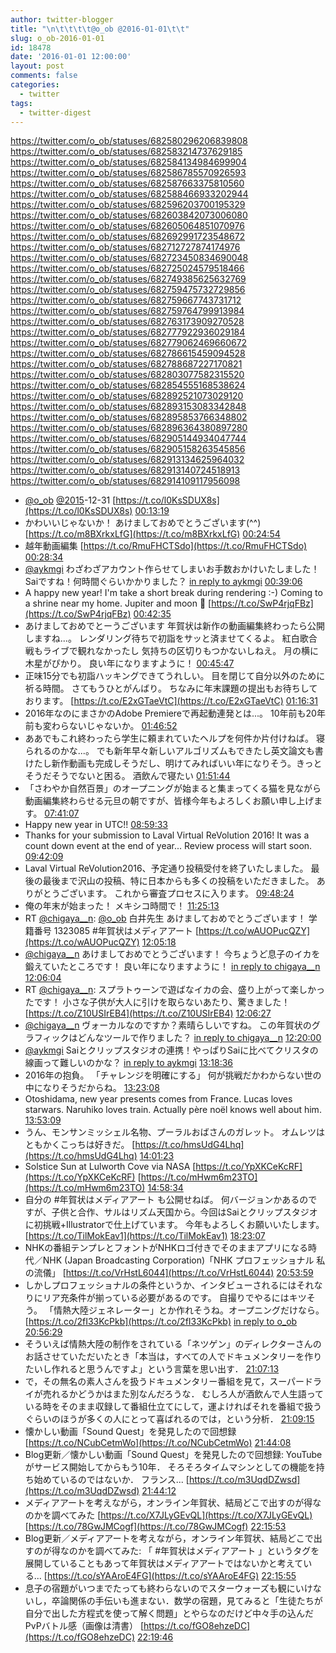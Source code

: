 ```yaml
---
author: twitter-blogger
title: "\n\t\t\t\t@o_ob @2016-01-01\t\t"
slug: o_ob-2016-01-01
id: 18478
date: '2016-01-01 12:00:00'
layout: post
comments: false
categories:
  - twitter
tags:
  - twitter-digest
---
```


https://twitter.com/o_ob/statuses/682580296206839808 https://twitter.com/o_ob/statuses/682583214737629185 https://twitter.com/o_ob/statuses/682584134984699904 https://twitter.com/o_ob/statuses/682586785570926593 https://twitter.com/o_ob/statuses/682587663375810560 https://twitter.com/o_ob/statuses/682588466933202944 https://twitter.com/o_ob/statuses/682596203700195329 https://twitter.com/o_ob/statuses/682603842073006080 https://twitter.com/o_ob/statuses/682605064851070976 https://twitter.com/o_ob/statuses/682692991723548672 https://twitter.com/o_ob/statuses/682712727874174976 https://twitter.com/o_ob/statuses/682723450834690048 https://twitter.com/o_ob/statuses/682725024579518466 https://twitter.com/o_ob/statuses/682749385625632769 https://twitter.com/o_ob/statuses/682759475732729856 https://twitter.com/o_ob/statuses/682759667743731712 https://twitter.com/o_ob/statuses/682759764799913984 https://twitter.com/o_ob/statuses/682763173909270528 https://twitter.com/o_ob/statuses/682777922936029184 https://twitter.com/o_ob/statuses/682779062469660672 https://twitter.com/o_ob/statuses/682786615459094528 https://twitter.com/o_ob/statuses/682788687227170821 https://twitter.com/o_ob/statuses/682803077582315520 https://twitter.com/o_ob/statuses/682854555168538624 https://twitter.com/o_ob/statuses/682892521073029120 https://twitter.com/o_ob/statuses/682893153083342848 https://twitter.com/o_ob/statuses/682895853766348802 https://twitter.com/o_ob/statuses/682896364380897280 https://twitter.com/o_ob/statuses/682905144934047744 https://twitter.com/o_ob/statuses/682905158263545856 https://twitter.com/o_ob/statuses/682913134625964032 https://twitter.com/o_ob/statuses/682913140724518913 https://twitter.com/o_ob/statuses/682914109117956098  

*   [@o_ob](https://twitter.com/o_ob) [@2015](https://twitter.com/2015)-12-31 [https://t.co/l0KsSDUX8s](https://t.co/l0KsSDUX8s) [00:13:19](https://twitter.com/o_ob/statuses/682580296206839808)
*   かわいいじゃないか！ あけましておめでとうございます(^^) [https://t.co/m8BXrkxLfG](https://t.co/m8BXrkxLfG) [00:24:54](https://twitter.com/o_ob/statuses/682583214737629185)
*   越年動画編集 [https://t.co/RmuFHCTSdo](https://t.co/RmuFHCTSdo) [00:28:34](https://twitter.com/o_ob/statuses/682584134984699904)
*   [@aykmgi](https://twitter.com/aykmgi) わざわざアカウント作らせてしまいお手数おかけいたしました！ Saiですね！何時間ぐらいかかりました？ [in reply to aykmgi](https://twitter.com/aykmgi/statuses/682578320521740288) [00:39:06](https://twitter.com/o_ob/statuses/682586785570926593)
*   A happy new year! I'm take a short break during rendering :-) Coming to a shrine near my home. Jupiter and moon 🌟 [https://t.co/SwP4rjqFBz](https://t.co/SwP4rjqFBz) [00:42:35](https://twitter.com/o_ob/statuses/682587663375810560)
*   あけましておめでとーうございます 年賀状は新作の動画編集終わったら公開しますね...。 レンダリング待ちで初詣をサッと済ませてくるよ。 紅白歌合戦もライブで観れなかったし 気持ちの区切りもつかないしねえ。 月の横に木星がぴかり。 良い年になりますように！ [00:45:47](https://twitter.com/o_ob/statuses/682588466933202944)
*   正味15分でも初詣ハッキングできてうれしい。 目を閉じて自分以外のために祈る時間。 さてもうひとがんばり。 ちなみに年末課題の提出もお待ちしております。 [https://t.co/E2xGTaeVtC](https://t.co/E2xGTaeVtC) [01:16:31](https://twitter.com/o_ob/statuses/682596203700195329)
*   2016年なのにまさかのAdobe Premiereで再起動連発とは...。 10年前も20年前も変わらないじゃないか。 [01:46:52](https://twitter.com/o_ob/statuses/682603842073006080)
*   ああでもこれ終わったら学生に頼まれていたヘルプを何件か片付けねば。 寝られるのかな...。 でも新年早々新しいアルゴリズムもできたし英文論文も書けたし新作動画も完成しそうだし、明けてみればいい年になりそう。きっとそうだそうでないと困る。 酒飲んで寝たい [01:51:44](https://twitter.com/o_ob/statuses/682605064851070976)
*   「さわやか自然百景」のオープニングが始まると集まってくる猫を見ながら動画編集終わらせる元旦の朝ですが、皆様今年もよろしくお願い申し上げます。 [07:41:07](https://twitter.com/o_ob/statuses/682692991723548672)
*   Happy new year in UTC!! [08:59:33](https://twitter.com/o_ob/statuses/682712727874174976)
*   Thanks for your submission to Laval Virtual ReVolution 2016! It was a count down event at the end of year... Review process will start soon. [09:42:09](https://twitter.com/o_ob/statuses/682723450834690048)
*   Laval Virtual ReVolution2016、予定通り投稿受付を終了いたしました。 最後の最後まで沢山の投稿、特に日本からも多くの投稿をいただきました。 ありがとうございます。 これから審査プロセスに入ります。 [09:48:24](https://twitter.com/o_ob/statuses/682725024579518466)
*   俺の年末が始まった！ メキシコ時間で！ [11:25:13](https://twitter.com/o_ob/statuses/682749385625632769)
*   RT [@chigaya__n](https://twitter.com/chigaya__n): [@o_ob](https://twitter.com/o_ob) 白井先生 あけましておめでとうございます！ 学籍番号 1323085 #年賀状はメディアアート [https://t.co/wAUOPucQZY](https://t.co/wAUOPucQZY) [12:05:18](https://twitter.com/o_ob/statuses/682759475732729856)
*   [@chigaya__n](https://twitter.com/chigaya__n) あけましておめでとうございます！ 今ちょうど息子のイカを鍛えていたところです！ 良い年になりますように！ [in reply to chigaya__n](https://twitter.com/chigaya__n/statuses/682752358841847808) [12:06:04](https://twitter.com/o_ob/statuses/682759667743731712)
*   RT [@chigaya__n](https://twitter.com/chigaya__n): スプラトゥーンで遊ばなイカの会、盛り上がって楽しかったです！ 小さな子供が大人に引けを取らないあたり、驚きました！ [https://t.co/Z10USIrEB4](https://t.co/Z10USIrEB4) [12:06:27](https://twitter.com/o_ob/statuses/682759764799913984)
*   [@chigaya__n](https://twitter.com/chigaya__n) ヴォーカルなのですか？素晴らしいですね。 この年賀状のグラフィックはどんなツールで作りました？ [in reply to chigaya__n](https://twitter.com/chigaya__n/statuses/682752358841847808) [12:20:00](https://twitter.com/o_ob/statuses/682763173909270528)
*   [@aykmgi](https://twitter.com/aykmgi) Saiとクリップスタジオの連携！やっぱりSaiに比べてクリスタの線画って難しいのかな？ [in reply to aykmgi](https://twitter.com/aykmgi/statuses/682753583444447233) [13:18:36](https://twitter.com/o_ob/statuses/682777922936029184)
*   2016年の抱負。 「チャレンジを明確にする」 何が挑戦だかわからない世の中になりそうだからね。 [13:23:08](https://twitter.com/o_ob/statuses/682779062469660672)
*   Otoshidama, new year presents comes from France. Lucas loves starwars. Naruhiko loves train. Actually père noël knows well about him. [13:53:09](https://twitter.com/o_ob/statuses/682786615459094528)
*   うん、モンサンミッシェル名物、プーラルおばさんのガレット。 オムレツはともかくこっちは好きだ。 [https://t.co/hmsUdG4Lhq](https://t.co/hmsUdG4Lhq) [14:01:23](https://twitter.com/o_ob/statuses/682788687227170821)
*   Solstice Sun at Lulworth Cove via NASA [https://t.co/YpXKCeKcRF](https://t.co/YpXKCeKcRF) [https://t.co/mHwm6m23TO](https://t.co/mHwm6m23TO) [14:58:34](https://twitter.com/o_ob/statuses/682803077582315520)
*   自分の #年賀状はメディアアート も公開せねば。 何バージョンかあるのですが、子供と合作、サルはリズム天国から。今回はSaiとクリップスタジオに初挑戦+Illustratorで仕上げています。 今年もよろしくお願いいたします。 [https://t.co/TilMokEav1](https://t.co/TilMokEav1) [18:23:07](https://twitter.com/o_ob/statuses/682854555168538624)
*   NHKの番組テンプレとフォントがNHKロゴ付きでそのままアプリになる時代／NHK (Japan Broadcasting Corporation)「NHK プロフェッショナル 私の流儀」 [https://t.co/VrHstL6044](https://t.co/VrHstL6044) [20:53:59](https://twitter.com/o_ob/statuses/682892521073029120)
*   しかしプロフェッショナルの条件というか、インタビューされるにはそれなりにリア充条件が揃っている必要があるのです。 自撮りでやるにはキツそう。 「情熱大陸ジェネレーター」とか作れそうね。オープニングだけなら。 [https://t.co/2fI33KcPkb](https://t.co/2fI33KcPkb) [in reply to o_ob](https://twitter.com/o_ob/statuses/682892521073029120) [20:56:29](https://twitter.com/o_ob/statuses/682893153083342848)
*   そういえば情熱大陸の制作をされている「ネツゲン」のディレクターさんのお話させていただいたとき「本当は，すべての人でドキュメンタリーを作りたいし作れると思うんですよ」という言葉を思い出す． [21:07:13](https://twitter.com/o_ob/statuses/682895853766348802)
*   で，その無名の素人さんを扱うドキュメンタリー番組を見て，スーパードライが売れるかどうかはまた別なんだろうな． むしろ人が酒飲んで人生語っている時をそのまま収録して番組仕立てにして，運よければそれを番組で扱うぐらいのほうが多くの人にとって喜ばれるのでは，という分析． [21:09:15](https://twitter.com/o_ob/statuses/682896364380897280)
*   懐かしい動画「Sound Quest」を発見したので回想録 [https://t.co/NCubCetmWo](https://t.co/NCubCetmWo) [21:44:08](https://twitter.com/o_ob/statuses/682905144934047744)
*   Blog更新／懐かしい動画「Sound Quest」を発見したので回想録: YouTubeがサービス開始してからもう10年． そろそろタイムマシンとしての機能を持ち始めているのではないか． フランス... [https://t.co/m3UqdDZwsd](https://t.co/m3UqdDZwsd) [21:44:12](https://twitter.com/o_ob/statuses/682905158263545856)
*   メディアアートを考えながら，オンライン年賀状、結局どこで出すのが得なのかを調べてみた [https://t.co/X7JLyGEvQL](https://t.co/X7JLyGEvQL) [https://t.co/78GwJMCogf](https://t.co/78GwJMCogf) [22:15:53](https://twitter.com/o_ob/statuses/682913134625964032)
*   Blog更新／メディアアートを考えながら，オンライン年賀状、結局どこで出すのが得なのかを調べてみた: 「 #年賀状はメディアアート 」というタグを展開していることもあって年賀状はメディアアートではないかと考えている... [https://t.co/sYAAroE4FG](https://t.co/sYAAroE4FG) [22:15:55](https://twitter.com/o_ob/statuses/682913140724518913)
*   息子の宿題がいつまでたっても終わらないのでスターウォーズも観にいけないし，卒論関係の手伝いも進まない．数学の宿題，見てみると「生徒たちが自分で出した方程式を使って解く問題」とやらなのだけど中々手の込んだPvPバトル感（画像は清書） [https://t.co/fGO8ehzeDC](https://t.co/fGO8ehzeDC) [22:19:46](https://twitter.com/o_ob/statuses/682914109117956098)